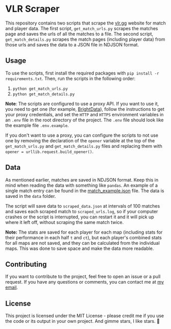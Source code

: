 # VLR Scraper

This repository contains two scripts that scrape the [vlr.gg](https://www.vlr.gg) website for match and player data. The first script, `get_match_urls.py` scrapes the matches page and saves the urls of all the matches to a file. The second script, `get_match_details.py` scrapes the match pages (including player data) from those urls and saves the data to a JSON file in NDJSON format.

## Usage

To use the scripts, first install the required packages with `pip install -r requirements.txt`. Then, run the scripts in the following order:

1. `python get_match_urls.py`
2. `python get_match_details.py`

**Note**: The scripts are configured to use a proxy API. If you want to use it, you need to get one (for example, [BrightData](https://brightdata.com)), follow the instructions to get your proxy credentials, and set the `HTTP` and `HTTPS` environment variables in an `.env` file in the root directory of the project. The `.env` file should look like the example file `.env.example`.

If you don't want to use a proxy, you can configure the scripts to not use one by removing the declaration of the `opener` variable at the top of the `get_match_urls.py` and `get_match_details.py` files and replacing them with `opener = urllib.request.build_opener()`.

## Data

As mentioned earlier, matches are saved in NDJSON format. Keep this in mind when reading the data with something like `pandas`. An example of a single match entry can be found in the [match_example.json](./data/match_example.json) file. The data is saved in the `data` folder.

The script will save data to `scraped_data.json` at intervals of 100 matches and saves each scraped match to `scraped_urls.log`, so if your computer crashes or the script is interrupted, you can restart it and it will pick up where it left off, without scraping the same match twice.

**Note:** The stats are saved for each player for each map (including stats for their performance in each half `t` and `ct`), but each player's combined stats for all maps are not saved, and they can be calculated from the individual maps. This was done to save space and make the data more readable.

## Contributing

If you want to contribute to the project, feel free to open an issue or a pull request. If you have any questions or comments, you can contact me at [my email](mailto:taavidev@gmail.com).

## License

This project is licensed under the MIT License - please credit me if you use the code or its output in your own project. And gimme stars, I like stars. 🌟
